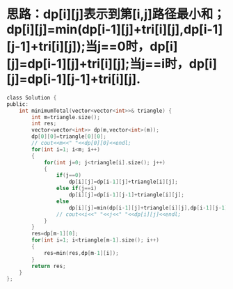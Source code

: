 # 思路：dp[i][j]表示到第[i,j]路径最小和；dp[i][j]=min(dp[i-1][j]+tri[i][j],dp[i-1][j-1]+tri[i][j]);当j==0时，dp[i][j]=dp[i-1][j]+tri[i][j];当j==i时，dp[i][j]=dp[i-1][j-1]+tri[i][j].
```c
class Solution {
public:
    int minimumTotal(vector<vector<int>>& triangle) {
        int m=triangle.size();
        int res;
        vector<vector<int>> dp(m,vector<int>(m));
        dp[0][0]=triangle[0][0];
        // cout<<m<<" "<<dp[0][0]<<endl;
        for(int i=1; i<m; i++)
        {
            for(int j=0; j<triangle[i].size(); j++)
            {
                if(j==0)
                    dp[i][j]=dp[i-1][j]+triangle[i][j];
                else if(j==i)
                    dp[i][j]=dp[i-1][j-1]+triangle[i][j];
                else
                    dp[i][j]=min(dp[i-1][j]+triangle[i][j],dp[i-1][j-1]+triangle[i][j]);
                // cout<<i<<" "<<j<<" "<<dp[i][j]<<endl;
            }
        }
        res=dp[m-1][0];
        for(int i=1; i<triangle[m-1].size(); i++)
        {
            res=min(res,dp[m-1][i]);
        }
        return res;
    }
};
```
